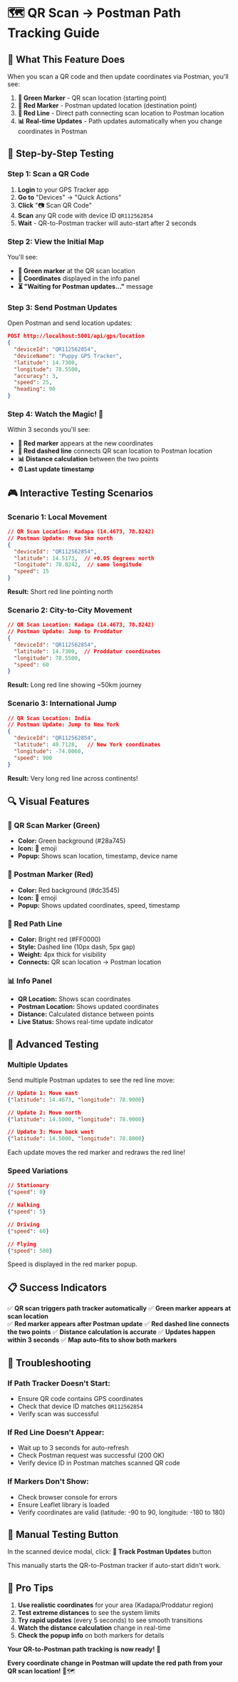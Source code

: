 # 🗺️ QR Scan → Postman Path Tracking Guide

## 🎯 **What This Feature Does**

When you scan a QR code and then update coordinates via Postman, you'll see:

1. **📱 Green Marker** - QR scan location (starting point)
2. **🎯 Red Marker** - Postman updated location (destination point)  
3. **🔴 Red Line** - Direct path connecting scan location to Postman location
4. **📊 Real-time Updates** - Path updates automatically when you change coordinates in Postman

## 🚀 **Step-by-Step Testing**

### **Step 1: Scan a QR Code**
1. **Login** to your GPS Tracker app
2. **Go to** "Devices" → "Quick Actions"
3. **Click** "📷 Scan QR Code" 
4. **Scan** any QR code with device ID `QR112562854`
5. **Wait** - QR-to-Postman tracker will auto-start after 2 seconds

### **Step 2: View the Initial Map**
You'll see:
- **📱 Green marker** at the QR scan location
- **📍 Coordinates** displayed in the info panel
- **⏳ "Waiting for Postman updates..."** message

### **Step 3: Send Postman Updates**
Open Postman and send location updates:

```json
POST http://localhost:5001/api/gps/location
{
  "deviceId": "QR112562854",
  "deviceName": "Puppy GPS Tracker",
  "latitude": 14.7300,
  "longitude": 78.5500,
  "accuracy": 3,
  "speed": 25,
  "heading": 90
}
```

### **Step 4: Watch the Magic! 🔴**
Within 3 seconds you'll see:
- **🎯 Red marker** appears at the new coordinates
- **🔴 Red dashed line** connects QR scan location to Postman location
- **📊 Distance calculation** between the two points
- **⏰ Last update timestamp**

## 🎮 **Interactive Testing Scenarios**

### **Scenario 1: Local Movement**
```json
// QR Scan Location: Kadapa (14.4673, 78.8242)
// Postman Update: Move 5km north
{
  "deviceId": "QR112562854",
  "latitude": 14.5173,  // +0.05 degrees north
  "longitude": 78.8242,  // same longitude
  "speed": 15
}
```
**Result:** Short red line pointing north

### **Scenario 2: City-to-City Movement**
```json
// QR Scan Location: Kadapa (14.4673, 78.8242)  
// Postman Update: Jump to Proddatur
{
  "deviceId": "QR112562854",
  "latitude": 14.7300,  // Proddatur coordinates
  "longitude": 78.5500,
  "speed": 60
}
```
**Result:** Long red line showing ~50km journey

### **Scenario 3: International Jump**
```json
// QR Scan Location: India
// Postman Update: Jump to New York
{
  "deviceId": "QR112562854",
  "latitude": 40.7128,   // New York coordinates
  "longitude": -74.0060,
  "speed": 900
}
```
**Result:** Very long red line across continents!

## 🔍 **Visual Features**

### **📱 QR Scan Marker (Green)**
- **Color:** Green background (#28a745)
- **Icon:** 📱 emoji
- **Popup:** Shows scan location, timestamp, device name

### **🎯 Postman Marker (Red)**
- **Color:** Red background (#dc3545)  
- **Icon:** 🎯 emoji
- **Popup:** Shows updated coordinates, speed, timestamp

### **🔴 Red Path Line**
- **Color:** Bright red (#FF0000)
- **Style:** Dashed line (10px dash, 5px gap)
- **Weight:** 4px thick for visibility
- **Connects:** QR scan location → Postman location

### **📊 Info Panel**
- **QR Location:** Shows scan coordinates
- **Postman Location:** Shows updated coordinates  
- **Distance:** Calculated distance between points
- **Live Status:** Shows real-time update indicator

## 🧪 **Advanced Testing**

### **Multiple Updates**
Send multiple Postman updates to see the red line move:

```json
// Update 1: Move east
{"latitude": 14.4673, "longitude": 78.9000}

// Update 2: Move north  
{"latitude": 14.5000, "longitude": 78.9000}

// Update 3: Move back west
{"latitude": 14.5000, "longitude": 78.8000}
```

Each update moves the red marker and redraws the red line!

### **Speed Variations**
```json
// Stationary
{"speed": 0}

// Walking  
{"speed": 5}

// Driving
{"speed": 60}

// Flying
{"speed": 500}
```

Speed is displayed in the red marker popup.

## 📋 **Success Indicators**

✅ **QR scan triggers path tracker automatically**
✅ **Green marker appears at scan location**  
✅ **Red marker appears after Postman update**
✅ **Red dashed line connects the two points**
✅ **Distance calculation is accurate**
✅ **Updates happen within 3 seconds**
✅ **Map auto-fits to show both markers**

## 🔧 **Troubleshooting**

### **If Path Tracker Doesn't Start:**
- Ensure QR code contains GPS coordinates
- Check that device ID matches `QR112562854`
- Verify scan was successful

### **If Red Line Doesn't Appear:**
- Wait up to 3 seconds for auto-refresh
- Check Postman request was successful (200 OK)
- Verify device ID in Postman matches scanned QR code

### **If Markers Don't Show:**
- Check browser console for errors
- Ensure Leaflet library is loaded
- Verify coordinates are valid (latitude: -90 to 90, longitude: -180 to 180)

## 🎯 **Manual Testing Button**

In the scanned device modal, click:
**🔴 Track Postman Updates** button

This manually starts the QR-to-Postman tracker if auto-start didn't work.

## 🌟 **Pro Tips**

1. **Use realistic coordinates** for your area (Kadapa/Proddatur region)
2. **Test extreme distances** to see the system limits
3. **Try rapid updates** (every 5 seconds) to see smooth transitions
4. **Watch the distance calculation** change in real-time
5. **Check the popup info** on both markers for details

**Your QR-to-Postman path tracking is now ready!** 🎉

**Every coordinate change in Postman will update the red path from your QR scan location!** 🔴🗺️
